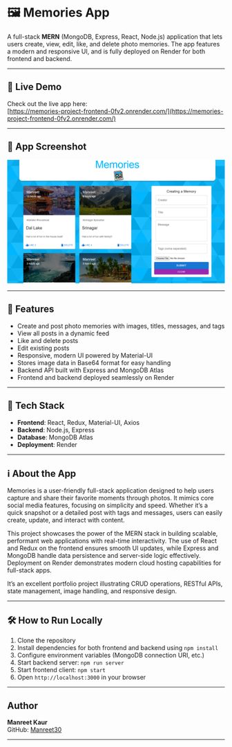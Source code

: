 # 🖼️ Memories App

A full-stack **MERN** (MongoDB, Express, React, Node.js) application that lets users create, view, edit, like, and delete photo memories. The app features a modern and responsive UI, and is fully deployed on Render for both frontend and backend.

---

## 🔗 Live Demo

Check out the live app here:  
[https://memories-project-frontend-0fv2.onrender.com/](https://memories-project-frontend-0fv2.onrender.com/)

---

## 📸 App Screenshot

![App Screenshot](client/asset/Mem_proj.png)

---

## 🚀 Features

- Create and post photo memories with images, titles, messages, and tags  
- View all posts in a dynamic feed  
- Like and delete posts  
- Edit existing posts  
- Responsive, modern UI powered by Material-UI  
- Stores image data in Base64 format for easy handling  
- Backend API built with Express and MongoDB Atlas  
- Frontend and backend deployed seamlessly on Render  

---

## 🔧 Tech Stack

- **Frontend**: React, Redux, Material-UI, Axios  
- **Backend**: Node.js, Express  
- **Database**: MongoDB Atlas  
- **Deployment**: Render  

---

## ℹ️ About the App

Memories is a user-friendly full-stack application designed to help users capture and share their favorite moments through photos. It mimics core social media features, focusing on simplicity and speed. Whether it’s a quick snapshot or a detailed post with tags and messages, users can easily create, update, and interact with content.

This project showcases the power of the MERN stack in building scalable, performant web applications with real-time interactivity. The use of React and Redux on the frontend ensures smooth UI updates, while Express and MongoDB handle data persistence and server-side logic effectively. Deployment on Render demonstrates modern cloud hosting capabilities for full-stack apps.

It’s an excellent portfolio project illustrating CRUD operations, RESTful APIs, state management, image handling, and responsive design.



---

## 🛠️ How to Run Locally

1. Clone the repository  
2. Install dependencies for both frontend and backend using `npm install`  
3. Configure environment variables (MongoDB connection URI, etc.)  
4. Start backend server: `npm run server`  
5. Start frontend client: `npm start`  
6. Open `http://localhost:3000` in your browser  

---

## Author

**Manreet Kaur**  
GitHub: [Manreet30](https://github.com/Manreet30)

---

